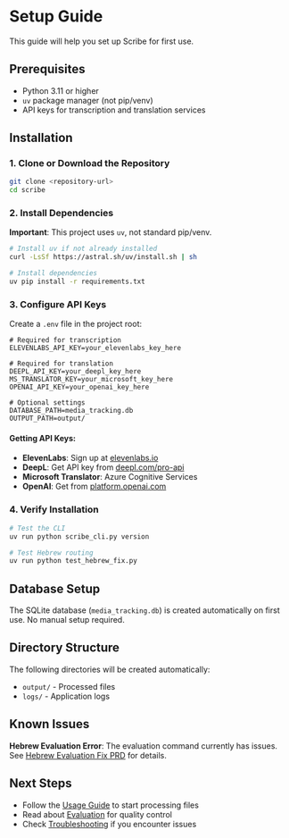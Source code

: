 # Setup Guide

This guide will help you set up Scribe for first use.

## Prerequisites

- Python 3.11 or higher
- `uv` package manager (not pip/venv)
- API keys for transcription and translation services

## Installation

### 1. Clone or Download the Repository

```bash
git clone <repository-url>
cd scribe
```

### 2. Install Dependencies

**Important**: This project uses `uv`, not standard pip/venv.

```bash
# Install uv if not already installed
curl -LsSf https://astral.sh/uv/install.sh | sh

# Install dependencies
uv pip install -r requirements.txt
```

### 3. Configure API Keys

Create a `.env` file in the project root:

```env
# Required for transcription
ELEVENLABS_API_KEY=your_elevenlabs_key_here

# Required for translation
DEEPL_API_KEY=your_deepl_key_here
MS_TRANSLATOR_KEY=your_microsoft_key_here
OPENAI_API_KEY=your_openai_key_here

# Optional settings
DATABASE_PATH=media_tracking.db
OUTPUT_PATH=output/
```

#### Getting API Keys:

- **ElevenLabs**: Sign up at [elevenlabs.io](https://elevenlabs.io)
- **DeepL**: Get API key from [deepl.com/pro-api](https://www.deepl.com/pro-api)
- **Microsoft Translator**: Azure Cognitive Services
- **OpenAI**: Get from [platform.openai.com](https://platform.openai.com)

### 4. Verify Installation

```bash
# Test the CLI
uv run python scribe_cli.py version

# Test Hebrew routing
uv run python test_hebrew_fix.py
```

## Database Setup

The SQLite database (`media_tracking.db`) is created automatically on first use. No manual setup required.

## Directory Structure

The following directories will be created automatically:
- `output/` - Processed files
- `logs/` - Application logs

## Known Issues

**Hebrew Evaluation Error**: The evaluation command currently has issues. See [Hebrew Evaluation Fix PRD](../PRDs/hebrew-evaluation-fix.md) for details.

## Next Steps

- Follow the [Usage Guide](usage.md) to start processing files
- Read about [Evaluation](evaluation.md) for quality control
- Check [Troubleshooting](troubleshooting.md) if you encounter issues